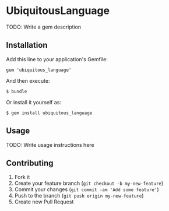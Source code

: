 # UbiquitousLanguage

TODO: Write a gem description

## Installation

Add this line to your application's Gemfile:

    gem 'ubiquitous_language'

And then execute:

    $ bundle

Or install it yourself as:

    $ gem install ubiquitous_language

## Usage

TODO: Write usage instructions here

## Contributing

1. Fork it
2. Create your feature branch (`git checkout -b my-new-feature`)
3. Commit your changes (`git commit -am 'Add some feature'`)
4. Push to the branch (`git push origin my-new-feature`)
5. Create new Pull Request
